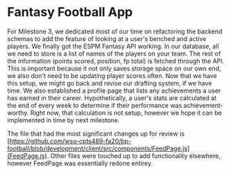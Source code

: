 # Fantasy Football App

For Milestone 3, we dedicated most of our time on refactoring the backend schemas to add the feature of looking at a user's benched and active players. We finally got the
ESPM Fantasy API working. In our database, all we need to store is a list of names of the players on your team. The rest of the information (points scored, position, fp total)
is fetched through the API. This is important because it not only saves storage space on our own end, we also don't need to be updating player scores often. Now that we have
this setup, we might go back and revise our drafting system, if we have time. We also established a profile page that lists any achievements a user has earned in their career.
Hypothetically, a user's stats are calculated at the end of every week to determine if their performance was achievement-worthy. Right now, that calculation is not setup, however
we hope it can be implemented in time by next milestone.

The file that had the most significant changes up for review is [https://github.com/wsu-cpts489-fa20/bp-football/blob/development/client/src/components/FeedPage.js](FeedPage.js). Other files were touched up to add functionality elsewhere, however FeedPage was essentially redone entirey.
